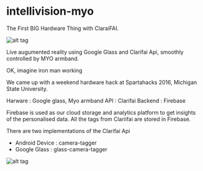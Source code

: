 # intellivision-myo

The First BIG Hardware Thing with ClaraiFAI.

![alt tag](http://media3.popsugar-assets.com/files/2013/03/10/2/192/1922283/63f134188a634d65_url-5.xxxlarge/i/Iron-Man-3-Second-Trailer.jpg)

Live augumented reality using Google Glass and Clarifai Api, smoothly controlled by MYO armband.

OK, imagine iron man working 

We came up with a weekend hardware hack at Spartahacks 2016, Michigan State University.

Harware : Google glass, Myo armband
API : Clarifai
Backend : Firebase

Firebase is used as our cloud storage and analytics platform to get insights of the personalised data. All the tags from Clariifai are stored in Firebase.

There are two implementations of the Clarifai Api 
  
  * Android Device : camera-tagger
  * Google Glass : glass-camera-tagger

![alt tag](http://57.media.tumblr.com/4d5f398929a526778d8c990a3ae1dc89/tumblr_ng8569Xmf21sc0ffqo3_500.gif)
